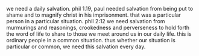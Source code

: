we need a daily salvation. phil 1.19, paul needed salvation from being put to shame
and to magnify christ in his imprisonment. that was a particular person in a 
particular situation. phil 2:12 we need salvation from murmurings and reasonings,
crookedness and perverseness to hold forth the word of life to share to those we
meet around us in our daily life. this is ordinary people in a common situation. thus
whether our situation is particular or common, we need this salvation every day.
